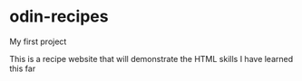# odin-recipes
My first project

This is a recipe website that will demonstrate the HTML skills I have learned this far